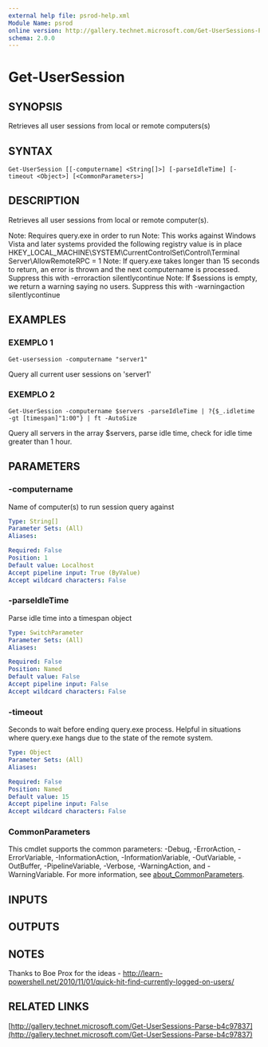 ```yaml
---
external help file: psrod-help.xml
Module Name: psrod
online version: http://gallery.technet.microsoft.com/Get-UserSessions-Parse-b4c97837
schema: 2.0.0
---
```


# Get-UserSession

## SYNOPSIS
Retrieves all user sessions from local or remote computers(s)

## SYNTAX

```
Get-UserSession [[-computername] <String[]>] [-parseIdleTime] [-timeout <Object>] [<CommonParameters>]
```

## DESCRIPTION
Retrieves all user sessions from local or remote computer(s).

Note:   Requires query.exe in order to run
Note:   This works against Windows Vista and later systems provided the following registry value is in place
        HKEY_LOCAL_MACHINE\SYSTEM\CurrentControlSet\Control\Terminal Server\AllowRemoteRPC = 1
Note:   If query.exe takes longer than 15 seconds to return, an error is thrown and the next computername is processed. 
Suppress this with -erroraction silentlycontinue
Note:   If $sessions is empty, we return a warning saying no users. 
Suppress this with -warningaction silentlycontinue

## EXAMPLES

### EXEMPLO 1
```
Get-usersession -computername "server1"
```

Query all current user sessions on 'server1'

### EXEMPLO 2
```
Get-UserSession -computername $servers -parseIdleTime | ?{$_.idletime -gt [timespan]"1:00"} | ft -AutoSize
```

Query all servers in the array $servers, parse idle time, check for idle time greater than 1 hour.

## PARAMETERS

### -computername
Name of computer(s) to run session query against

```yaml
Type: String[]
Parameter Sets: (All)
Aliases:

Required: False
Position: 1
Default value: Localhost
Accept pipeline input: True (ByValue)
Accept wildcard characters: False
```

### -parseIdleTime
Parse idle time into a timespan object

```yaml
Type: SwitchParameter
Parameter Sets: (All)
Aliases:

Required: False
Position: Named
Default value: False
Accept pipeline input: False
Accept wildcard characters: False
```

### -timeout
Seconds to wait before ending query.exe process. 
Helpful in situations where query.exe hangs due to the state of the remote system.

```yaml
Type: Object
Parameter Sets: (All)
Aliases:

Required: False
Position: Named
Default value: 15
Accept pipeline input: False
Accept wildcard characters: False
```

### CommonParameters
This cmdlet supports the common parameters: -Debug, -ErrorAction, -ErrorVariable, -InformationAction, -InformationVariable, -OutVariable, -OutBuffer, -PipelineVariable, -Verbose, -WarningAction, and -WarningVariable. For more information, see [about_CommonParameters](http://go.microsoft.com/fwlink/?LinkID=113216).

## INPUTS

## OUTPUTS

## NOTES
Thanks to Boe Prox for the ideas - http://learn-powershell.net/2010/11/01/quick-hit-find-currently-logged-on-users/

## RELATED LINKS

[http://gallery.technet.microsoft.com/Get-UserSessions-Parse-b4c97837](http://gallery.technet.microsoft.com/Get-UserSessions-Parse-b4c97837)

